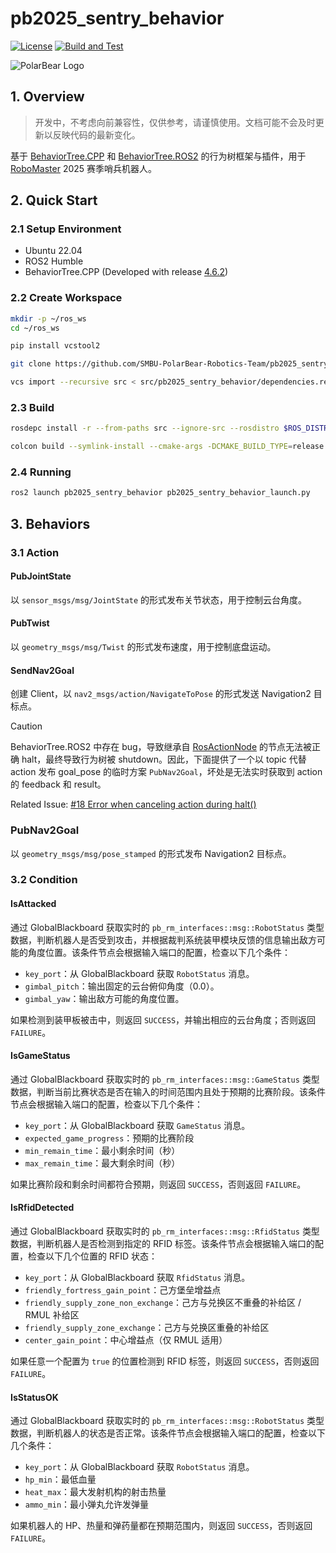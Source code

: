 # pb2025_sentry_behavior

[![License](https://img.shields.io/badge/License-Apache%202.0-blue.svg)](https://opensource.org/licenses/Apache-2.0)
[![Build and Test](https://github.com/SMBU-PolarBear-Robotics-Team/pb2025_sentry_behavior/actions/workflows/ci.yml/badge.svg)](https://github.com/SMBU-PolarBear-Robotics-Team/pb2025_sentry_behavior/actions/workflows/ci.yml)

![PolarBear Logo](https://raw.githubusercontent.com/SMBU-PolarBear-Robotics-Team/.github/main/.docs/image/polarbear_logo_text.png)

## 1. Overview

> 开发中，不考虑向前兼容性，仅供参考，请谨慎使用。文档可能不会及时更新以反映代码的最新变化。

基于 [BehaviorTree.CPP](https://github.com/BehaviorTree/BehaviorTree.CPP) 和 [BehaviorTree.ROS2](https://github.com/BehaviorTree/BehaviorTree.ROS2) 的行为树框架与插件，用于 [RoboMaster](https://www.robomaster.com) 2025 赛季哨兵机器人。

## 2. Quick Start

### 2.1 Setup Environment

- Ubuntu 22.04
- ROS2 Humble
- BehaviorTree.CPP (Developed with release [4.6.2](https://github.com/BehaviorTree/BehaviorTree.CPP/releases/tag/4.6.2))

### 2.2 Create Workspace

```bash
mkdir -p ~/ros_ws
cd ~/ros_ws
```

```bash
pip install vcstool2
```

```bash
git clone https://github.com/SMBU-PolarBear-Robotics-Team/pb2025_sentry_behavior.git src/pb2025_sentry_behavior
```

```bash
vcs import --recursive src < src/pb2025_sentry_behavior/dependencies.repos
```

### 2.3 Build

```bash
rosdepc install -r --from-paths src --ignore-src --rosdistro $ROS_DISTRO -y
```

```bash
colcon build --symlink-install --cmake-args -DCMAKE_BUILD_TYPE=release
```

### 2.4 Running

```bash
ros2 launch pb2025_sentry_behavior pb2025_sentry_behavior_launch.py
```

## 3. Behaviors

### 3.1 Action

#### PubJointState

以 `sensor_msgs/msg/JointState` 的形式发布关节状态，用于控制云台角度。

#### PubTwist

以 `geometry_msgs/msg/Twist` 的形式发布速度，用于控制底盘运动。

#### SendNav2Goal

创建 Client，以 `nav2_msgs/action/NavigateToPose` 的形式发送 Navigation2 目标点。

> [!CAUTION]
> BehaviorTree.ROS2 中存在 bug，导致继承自 [RosActionNode](https://github.com/BehaviorTree/BehaviorTree.ROS2/blob/cc31ea7b97947f1aac6e8c37df6cec379c84a7d9/behaviortree_ros2/include/behaviortree_ros2/bt_action_node.hpp#L80) 的节点无法被正确 halt，最终导致行为树被 shutdown。因此，下面提供了一个以 topic 代替 action 发布 goal_pose 的临时方案 `PubNav2Goal`，坏处是无法实时获取到 action 的 feedback 和 result。
>
> Related Issue:  [#18 Error when canceling action during halt()](https://github.com/BehaviorTree/BehaviorTree.ROS2/issues/18)

### PubNav2Goal

以 `geometry_msgs/msg/pose_stamped` 的形式发布 Navigation2 目标点。

### 3.2 Condition

#### IsAttacked

通过 GlobalBlackboard 获取实时的 `pb_rm_interfaces::msg::RobotStatus` 类型数据，判断机器人是否受到攻击，并根据裁判系统装甲模块反馈的信息输出敌方可能的角度位置。该条件节点会根据输入端口的配置，检查以下几个条件：

- `key_port`：从 GlobalBlackboard 获取 `RobotStatus` 消息。
- `gimbal_pitch`：输出固定的云台俯仰角度（0.0）。
- `gimbal_yaw`：输出敌方可能的角度位置。

如果检测到装甲板被击中，则返回 `SUCCESS`，并输出相应的云台角度；否则返回 `FAILURE`。

#### IsGameStatus

通过 GlobalBlackboard 获取实时的 `pb_rm_interfaces::msg::GameStatus` 类型数据，判断当前比赛状态是否在输入的时间范围内且处于预期的比赛阶段。该条件节点会根据输入端口的配置，检查以下几个条件：

- `key_port`：从 GlobalBlackboard 获取 `GameStatus` 消息。
- `expected_game_progress`：预期的比赛阶段
- `min_remain_time`：最小剩余时间（秒）
- `max_remain_time`：最大剩余时间（秒）

如果比赛阶段和剩余时间都符合预期，则返回 `SUCCESS`，否则返回 `FAILURE`。

#### IsRfidDetected

通过 GlobalBlackboard 获取实时的 `pb_rm_interfaces::msg::RfidStatus` 类型数据，判断机器人是否检测到指定的 RFID 标签。该条件节点会根据输入端口的配置，检查以下几个位置的 RFID 状态：

- `key_port`：从 GlobalBlackboard 获取 `RfidStatus` 消息。
- `friendly_fortress_gain_point`：己方堡垒增益点
- `friendly_supply_zone_non_exchange`：己方与兑换区不重叠的补给区 / RMUL 补给区
- `friendly_supply_zone_exchange`：己方与兑换区重叠的补给区
- `center_gain_point`：中心增益点（仅 RMUL 适用）

如果任意一个配置为 `true` 的位置检测到 RFID 标签，则返回 `SUCCESS`，否则返回 `FAILURE`。

#### IsStatusOK

通过 GlobalBlackboard 获取实时的 `pb_rm_interfaces::msg::RobotStatus` 类型数据，判断机器人的状态是否正常。该条件节点会根据输入端口的配置，检查以下几个条件：

- `key_port`：从 GlobalBlackboard 获取 `RobotStatus` 消息。
- `hp_min`：最低血量
- `heat_max`：最大发射机构的射击热量
- `ammo_min`：最小弹丸允许发弹量

如果机器人的 HP、热量和弹药量都在预期范围内，则返回 `SUCCESS`，否则返回 `FAILURE`。

